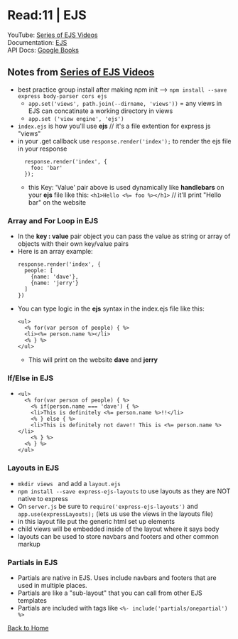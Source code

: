 # Read:11 \| EJS
YouTube: [Series of EJS Videos](https://www.youtube.com/playlist?list=PL7sCSgsRZ-slYARh3YJIqPGZqtGVqZRGt)     
Documentation: [EJS](http://ejs.co/)   
API Docs: [Google Books](https://developers.google.com/books/docs/v1/using#WorkingVolumes)   


## Notes from [Series of EJS Videos](https://www.youtube.com/playlist?list=PL7sCSgsRZ-slYARh3YJIqPGZqtGVqZRGt)  
- best practice group install after making npm init --> `npm install --save express body-parser cors ejs`
  - `app.set('views', path.join(--dirname, 'views'))` = any views in EJS can concatinate a working directory in views
  - `app.set ('view engine', 'ejs')`
- `index.ejs` is how you'll use **ejs** // it's a file extention for express js "views"
- in your .get callback use `response.render('index');` to render the ejs file in your response
  ```
    response.render('index', {
      foo: 'bar'
    });
    ```
  - this Key: 'Value' pair above is used dynamically like **handlebars** on your **ejs** file like this: 
  `<h1>Hello <%= foo %></h1>` // it'll print "Hello bar" on the website


### Array and For Loop in EJS
- In the **key : value** pair object you can pass the value as string or array of objects with their own key/value pairs
- Here is an array example: 
  ```
  response.render('index', {
    people: [
      {name: 'dave'},
      {name: 'jerry'}
    ]
  })
  ```
- You can type logic in the **ejs** syntax in the index.ejs file like this: 
  ```
  <ul>
    <% for(var person of people) { %>
    <li><%= person.name %></li>
    <% } %>
  </ul>
  ```
  - This will print on the website **dave** and **jerry**


### If/Else in EJS
- ```
  <ul>
    <% for(var person of people) { %>
      <% if(person.name === 'dave') { %>
      <li>This is definitely <%= person.name %>!!</li>
      <% } else { %>
      <li>This is definitely not dave!! This is <%= person.name %></li>
      <% } %>
    <% } %>
  </ul>
  ```

### Layouts in EJS
- `mkdir views ` and add a `layout.ejs` 
- `npm install --save express-ejs-layouts` to use layouts as they are NOT native to express
- On `server.js` be sure to `require('express-ejs-layouts')` and `app.use(expressLayouts);` (lets us use the views in the layouts file)
- in this layout file put the generic html set up elements
- child views will be embedded inside of the layout where it says body
- layouts can be used to store navbars and footers and other common markup

### Partials in EJS

- Partials are native in EJS. Uses include navbars and footers that are used in multiple places.
- Partials are like a "sub-layout" that you can call from other EJS templates
- Partials are included with tags like `<%- include('partials/onepartial') %>`


[Back to Home](README.md)
